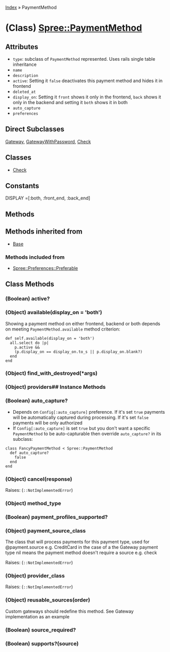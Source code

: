 [Index](../_index.md) » PaymentMethod

# (Class) [Spree::PaymentMethod](http://m.gymplayer.com/payment_method.rb)

## Attributes
* `type`: subclass of `PaymentMethod` represented. Uses rails single table inheritance
* `name`
* `description`
* `active`: Setting it `false` deactivates this payment method and hides it in frontend
* `deleted_at`
* `display_on`: Setting it `front` shows it only in the frontend, `back` shows it only in the
backend and setting it `both` shows it in both
* `auto_capture`
* `preferences`

## Direct Subclasses
[Gateway](Gateway.md), [GatewayWithPassword](GatewayWithPassword.md),
[Check](PaymentMethod/Check.md)


## Classes 
* [Check](PaymentMethod/Check.md)

## Constants
DISPLAY =[:both, :front_end, :back_end]

## Methods
## Methods inherited from
* [Base](Base.md)

### Methods included from
* [Spree::Preferences::Preferable](Preferences/Preferable.md)

## Class Methods
### (Boolean) **active?**


### (Object) **available**(display_on = 'both')
Showing a payment method on either frontend, backend or both depends on meeting
`PaymentMethod.available` method criterion:
```
def self.available(display_on = 'both')
  all.select do |p|
    p.active &&
    (p.display_on == display_on.to_s || p.display_on.blank?)
  end
end
```

### (Object) **find_with_destroyed**(*args)


### (Object) **providers**## Instance Methods


###  (Boolean) **auto_capture?**
* Depends on `Config[:auto_capture]` preference. If it's set `true` payments will be automatically
captured during processing. If it's set `false` payments will be only authorized
* If `Config[:auto_capture]` is set `true` but you don't want a specific `PaymentMethod` to be
auto-capturable then override `auto_capture?` in its subclass:
```
class FancyPaymentMethod < Spree::PaymentMethod
  def auto_capture?
    false
  end
end
```

### (Object) **cancel**(response)
Raises: (`::NotImplementedError`)

### (Object) **method_type**


###  (Boolean) **payment_profiles_supported?**


### (Object) **payment_source_class**
The class that will process payments for this payment type, used for @payment.source e.g. CreditCard
in the case of a the Gateway payment type nil means the payment method doesn't require a source e.g.
check

Raises: (`::NotImplementedError`)

### (Object) **provider_class**
Raises: (`::NotImplementedError`)

### (Object) **reusable_sources**(order)
Custom gateways should redefine this method. See Gateway implementation as an example

### (Boolean)  **source_required?**


###  (Boolean) **supports?**(source)

